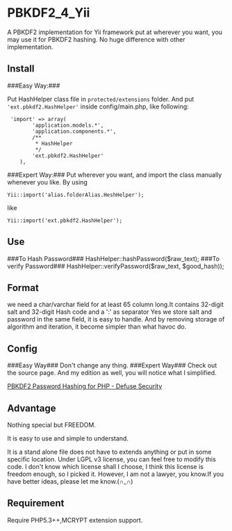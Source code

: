 PBKDF2_4_Yii
============

A PBKDF2 implementation for Yii framework put at wherever you want, you may use it for PBKDF2 hashing.
No huge difference with other implementation.

Install
-------------
###Easy Way:###

Put HashHelper class file in ``protected/extensions`` folder. And put ``'ext.pbkdf2.HashHelper'`` inside config/main.php, like following:

     'import' => array(
            'application.models.*',
            'application.components.*',
            /**
             * HashHelper
             */
            'ext.pbkdf2.HashHelper'
        ),

###Expert Way:###
Put wherever you want, and import the class manually whenever you like.
By using

    Yii::import('alias.folderAlias.HeshHelper');

like

    Yii::import('ext.pbkdf2.HashHelper');

Use
-------------
###To Hash Password###
    HashHelper::hashPassword($raw_text);
###To verify Password###
    HashHelper::verifyPassword($raw_text, $good_hash));

Format
-------------
we need a char/varchar field for at least 65 column long.It contains 32-digit salt and 32-digit Hash code and a ':' as separator
Yes we store salt and password in the same field, it is easy to handle. And by removing storage of algorithm and iteration, it become simpler than what havoc do.

Config
-------------
###Easy Way###
Don't change any thing.
###Expert Way###
Check out the source page. And my edition as well, you will notice what I simplified.

[PBKDF2 Password Hashing for PHP - Defuse Security](https://defuse.ca/php-pbkdf2.htm)

Advantage
-------------
Nothing special but FREEDOM.

It is easy to use and simple to understand.

It is a stand alone file does not have to extends anything or put in some specific location.
Under LGPL v3 license, you can feel free to modify this code. I don't know which license shall I choose, I think this license is freedom enough, so I picked it.
However, I am not a lawyer, you know.If you have better ideas, please let me know.(∩_∩)

Requirement
-------------
Require PHP5.3++,MCRYPT extension support.

